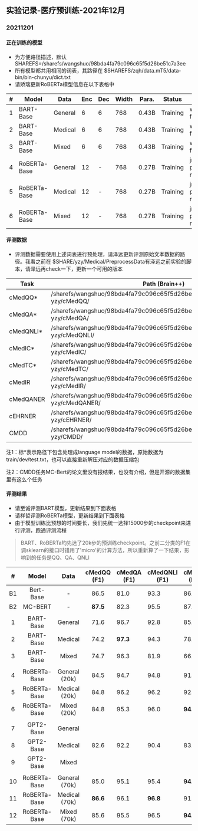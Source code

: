 ## 实验记录-医疗预训练-2021年12月

### 20211201

#### 正在训练的模型

* 为方便路径描述，默认SHAREFS=/sharefs/wangshuo/98bda4fa79c096c65f5d26be51c7a3ee
* 所有模型都共用相同的词表，其路径在 $SHAREFS/zqh/data.mT5/data-bin/bin-chunyu/dict.txt
* 请矫瑞更新RoBERTa模型信息在以下表格中

| #    | Model        | Data    | Enc  | Dec  | Width | Para. | Status   | WS                  | Path                                      |
| ---- | ------------ | ------- | ---- | ---- | ----- | ----- | -------- | ------------------- | ----------------------------------------- |
| 1    | BART-Base    | General | 6    | 6    | 768   | 0.43B | Training | ws-fairseq          | $SHAREFS/ws/exp/bart/base/general         |
| 2    | BART-Base    | Medical | 6    | 6    | 768   | 0.43B | Training | ws-fairseq          | $SHAREFS/ws/exp/bart/base/med             |
| 3    | BART-Base    | Mixed   | 6    | 6    | 768   | 0.43B | Training | ws-fairseq          | $SHAREFS/ws/exp/bart/base/med-and-general |
| 4    | RoBERTa-Base | General | 12   | -    | 768   | 0.27B | Training | jr-pretrain-roberta | $SHAREFS/jr/roberta/general               |
| 5    | RoBERTa-Base | Medical | 12   | -    | 768   | 0.27B | Training | jr-pretrain-roberta | $SHAREFS/jr/roberta/chunyu                |
| 6    | RoBERTa-Base | Mixed   | 12   | -    | 768   | 0.27B | Training | jr-pretrain-roberta | $SHAREFS/jr/roberta/hybrid                |
#### 评测数据

* 评测数据需要使用上述词表进行预处理，请泽远更新评测原始文本数据的路径。我看之前在 $SHARE/yzy/Medical/PreprocessData有泽远之前实验的脚本，请泽远再check一下，更新一个可用的版本

| Task   | Path (Brain++) | Status         |
| ------ | ---- | -------------- |
| cMedQQ* | /sharefs/wangshuo/98bda4fa79c096c65f5d26be51c7a3ee/DATASET/medical-yzy/cMedQQ/  | Unpreprocessed |
| cMedQA* | /sharefs/wangshuo/98bda4fa79c096c65f5d26be51c7a3ee/DATASET/medical-yzy/cMedQA/ | Unpreprocessed |
| cMedQNLI* | /sharefs/wangshuo/98bda4fa79c096c65f5d26be51c7a3ee/DATASET/medical-yzy/cMedQNLI/ |  Unpreprocessed|
| cMedIC* | /sharefs/wangshuo/98bda4fa79c096c65f5d26be51c7a3ee/DATASET/medical-yzy/cMedIC/  | Unpreprocessed |
| cMedTC* | /sharefs/wangshuo/98bda4fa79c096c65f5d26be51c7a3ee/DATASET/medical-yzy/cMedTC/ | Unpreprocessed |
| cMedIR | /sharefs/wangshuo/98bda4fa79c096c65f5d26be51c7a3ee/DATASET/medical-yzy/cMedIR/ |  Unpreprocessed|
| cMedQANER | /sharefs/wangshuo/98bda4fa79c096c65f5d26be51c7a3ee/DATASET/medical-yzy/cMedQANER/ |  Unpreprocessed|
| cEHRNER | /sharefs/wangshuo/98bda4fa79c096c65f5d26be51c7a3ee/DATASET/medical-yzy/cEHRNER/ |  Unpreprocessed|
| CMDD | /sharefs/wangshuo/98bda4fa79c096c65f5d26be51c7a3ee/DATASET/medical-yzy/CMDD/ |  Unpreprocessed|

注1：标\*表示路径下包含处理成language model的数据，原始数据为train/dev/test.txt，也可以直接重新解压对应的数据压缩包

注2：CMDD任务MC-Bert的论文里没有报结果，也没有介绍，但是开源的数据集里有这么个任务

#### 评测结果

* 请至诚评测BART模型，更新结果到下面表格
* 请祥哲评测RoBERTa模型，更新结果到下面表格
* 由于模型训练比预想的时间要长，我们先统一选择15000步的checkpoint来进行评测，跑通评测流程

> BART、RoBERTa均先选了20k步的预训练checkpoint。之前二分类的F1在调sklearn的接口时错用了'micro'的计算方法，所以重新算了一下结果，影响到的任务是QQ、QA、QNLI

|  #   |    Model     |     Data      | cMedQQ (F1) | cMedQA (F1) | cMedQNLI (F1) | cMedIC (F1) | cMedTC (F1) | cMedIR (PAIR) | cMedQANER (F1) | cEBRER (F1) |
| :--: | :----------: | :-----------: | :---------: | ----------- | ------------- | ----------- | ----------- | ------------- | -------------- | ----------- |
|  B1  |  Bert-Base   |       -       |    86.5     | 81.0        | 93.3          | 86.0        | 79.0        | 1.77          |                |             |
|  B2  |   MC-BERT    |       -       |  **87.5**   | 82.3        | 95.5          | 87.5        | 82.1        | 2.04          |                |             |
|      |              |               |             |             |               |             |             |               |                |             |
|  1   |  BART-Base   |    General    |    71.6     | 96.7        | 92.8          | 85.7        | 76.3        | 2.73          |                |             |
|  2   |  BART-Base   |    Medical    |    74.2     | **97.3**    | 94.3          | 78.6        | 78.0        | 2.79          |                |             |
|  3   |  BART-Base   |     Mixed     |    74.7     | 96.3        | 81.9          | 66.7        | 73.7        | **5.20**      |                |             |
|      |              |               |             |             |               |             |             |               |                |             |
|  4   | RoBERTa-Base | General (20k) |    84.5     | 94.7        | 94.8          | 91.6        |             | 2.53          |                |             |
|  5   | RoBERTa-Base | Medical (20k) |    84.8     | 96.2        | 96.2          | 92.8        |             | **2.63**      |                |             |
|  6   | RoBERTa-Base |  Mixed (20k)  |    84.8     | 95.3        | 96.0          | **94.0**    |             | 1.92          |                |             |
|      |              |               |             |             |               |             |             |               |                |             |
|  7   |  GPT2-Base   |    General    |             |             |               |             |             |               |                |             |
|  8   |  GPT2-Base   |    Medical    |    82.6     | 92.2        | 90.4          | 83.3        | 20.4        | 1.34          |                |             |
|  9   |  GPT2-Base   |     Mixed     |             |             |               |             |             |               |                |             |
|      |              |               |             |             |               |             |             |               |                |             |
|  10  | RoBERTa-Base | General (70k) |    85.0     | 95.1        | 95.4          | **94.0**    | 77.0        | 2.10          |                |             |
|  11  | RoBERTa-Base | Medical (70k) |  **86.6**   | 96.1        | **96.8**      | 91.6        | 72.2        | 2.56          |                |             |
|  12  | RoBERTa-Base |  Mixed (70k)  |    85.6     | 95.5        | 96.5          | **94.0**    | 75.1        | 2.43          |                |             |
